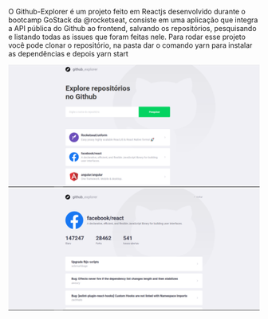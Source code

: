 O Github-Explorer é um projeto feito em Reactjs desenvolvido durante o bootcamp GoStack da @rocketseat, consiste em uma aplicação que integra a API pública do Github ao frontend, salvando os repositórios, pesquisando e listando todas as issues que foram feitas nele. Para rodar esse projeto você pode clonar o repositório, na pasta dar o comando yarn para instalar as dependências e depois yarn start

<img src="./dashboard.png">
<img src="./repo.png">